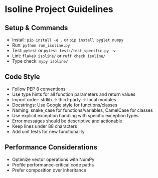 # Isoline Project Guidelines

## Setup & Commands
- Install: `pip install -e .` or `pip install pyglet numpy`
- Run: `python run_isoline.py`
- Test: `pytest` or `pytest tests/test_specific.py -v`
- Lint: `flake8 isoline/` or `ruff check isoline/`
- Type check: `mypy isoline/`

## Code Style
- Follow PEP 8 conventions
- Use type hints for all function parameters and return values
- Import order: stdlib → third-party → local modules
- Docstrings: Use Google style for functions/classes
- Naming: snake_case for functions/variables, CamelCase for classes
- Use explicit exception handling with specific exception types
- Error messages should be descriptive and actionable
- Keep lines under 88 characters
- Add unit tests for new functionality

## Performance Considerations
- Optimize vector operations with NumPy
- Profile performance-critical code paths
- Prefer composition over inheritance